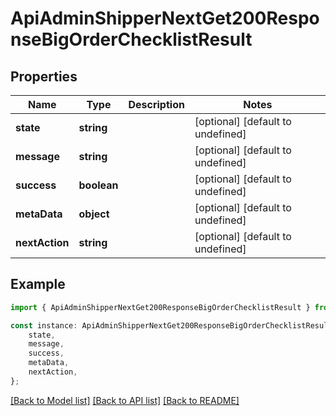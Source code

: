 # ApiAdminShipperNextGet200ResponseBigOrderChecklistResult


## Properties

Name | Type | Description | Notes
------------ | ------------- | ------------- | -------------
**state** | **string** |  | [optional] [default to undefined]
**message** | **string** |  | [optional] [default to undefined]
**success** | **boolean** |  | [optional] [default to undefined]
**metaData** | **object** |  | [optional] [default to undefined]
**nextAction** | **string** |  | [optional] [default to undefined]

## Example

```typescript
import { ApiAdminShipperNextGet200ResponseBigOrderChecklistResult } from '@heavygee/arda-api-sdk';

const instance: ApiAdminShipperNextGet200ResponseBigOrderChecklistResult = {
    state,
    message,
    success,
    metaData,
    nextAction,
};
```

[[Back to Model list]](../README.md#documentation-for-models) [[Back to API list]](../README.md#documentation-for-api-endpoints) [[Back to README]](../README.md)
